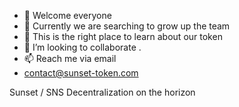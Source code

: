 - 👋 Welcome everyone
- 👀 Currently we are searching to grow up the team
- 🌱 This is the right place to learn about our token
- 💞️ I’m looking to collaborate .
- 📫 Reach me via email
- contact@sunset-token.com


Sunset / SNS Decentralization on the horizon
